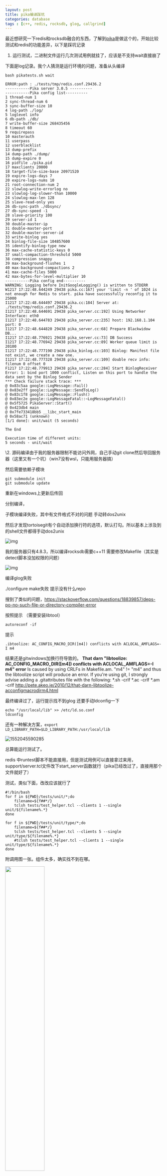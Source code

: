 ```yaml
---
layout: post
title: pika编译踩坑
categories: database
tags : [c++, redis, rocksdb, glog, callgrind]
---
```


  

最近想研究一下redis和rocksdb融合的东西，了解到[pika](https://github.com/Qihoo360/pika)是做这个的，开始比较测试和redis的功能差异，以下是踩坑记录



1. 运行测试，二进制文件运行几次测试用例就挂了，应该是不支持wait直接崩了

下面是log记录。我个人猜测是运行环境的问题，准备从头编译

```
bash pikatests.sh wait

ERROR:path : ./tests/tmp/redis.conf.29436.2
-----------Pika server 3.0.5 ----------
-----------Pika config list----------
1 thread-num 1
2 sync-thread-num 6
3 sync-buffer-size 10
4 log-path ./log/
5 loglevel info
6 db-path ./db/
7 write-buffer-size 268435456
8 timeout 60
9 requirepass
10 masterauth
11 userpass
12 userblacklist
13 dump-prefix
14 dump-path ./dump/
15 dump-expire 0
16 pidfile ./pika.pid
17 maxclients 20000
18 target-file-size-base 20971520
19 expire-logs-days 7
20 expire-logs-nums 10
21 root-connection-num 2
22 slowlog-write-errorlog no
23 slowlog-log-slower-than 10000
24 slowlog-max-len 128
25 slave-read-only yes
26 db-sync-path ./dbsync/
27 db-sync-speed -1
28 slave-priority 100
29 server-id 1
30 double-master-ip
31 double-master-port
32 double-master-server-id
33 write-binlog yes
34 binlog-file-size 104857600
35 identify-binlog-type new
36 max-cache-statistic-keys 0
37 small-compaction-threshold 5000
38 compression snappy
39 max-background-flushes 1
40 max-background-compactions 2
41 max-cache-files 5000
42 max-bytes-for-level-multiplier 10
-----------Pika config end----------
WARNING: Logging before InitGoogleLogging() is written to STDERR
W1217 17:22:48.644249 29438 pika.cc:167] your 'limit -n ' of 1024 is not enough for Redis to start. pika have successfully reconfig it to 25000
I1217 17:22:48.644497 29438 pika.cc:184] Server at: ./tests/tmp/redis.conf.29436.2
I1217 17:22:48.644691 29438 pika_server.cc:192] Using Networker Interface: eth0
I1217 17:22:48.644783 29438 pika_server.cc:235] host: 192.168.1.104 port: 0
I1217 17:22:48.644820 29438 pika_server.cc:68] Prepare Blackwidow DB...
I1217 17:22:48.776921 29438 pika_server.cc:73] DB Success
I1217 17:22:48.776942 29438 pika_server.cc:89] Worker queue limit is 20100
I1217 17:22:48.777190 29438 pika_binlog.cc:103] Binlog: Manifest file not exist, we create a new one.
I1217 17:22:48.777328 29438 pika_server.cc:109] double recv info: filenum 0 offset 0
F1217 17:22:48.779913 29438 pika_server.cc:284] Start BinlogReceiver Error: 1: bind port 1000 conflict, Listen on this port to handle the data sent by the Binlog Sender
*** Check failure stack trace: ***
@ 0x83c5aa google::LogMessage::Fail()
@ 0x83e2ff google::LogMessage::SendToLog()
@ 0x83c1f8 google::LogMessage::Flush()
@ 0x83ec2e google::LogMessageFatal::~LogMessageFatal()
@ 0x5f5725 PikaServer::Start()
@ 0x423db4 main
@ 0x7fe733418bb5 __libc_start_main
@ 0x58ac71 (unknown)
[1/1 done]: unit/wait (5 seconds)

The End

Execution time of different units:
5 seconds - unit/wait
```



\2. 源码编译由于我的服务器限制不能访问外网，自己手动git clone然后导回服务器（这里又有一个坑）（win7没有wsl，只能用服务器搞）

然后需要依赖子模块

```
git submodule init
git submodule update
```

重新在windows上更新后传回

分别编译，

子模块编译失败，其中有文件格式不对的问题 手动转dos2unix

然后才发现tortoisegit有个自动添加换行符的选项，默认打勾。所以基本上涉及到的shell文件都得手动dos2unix

![img](https://wanghenshui.github.io/assets/v2-2053ae5cd874a5d77bba250206697858_b.png)



我的服务器只有4.8.3，所以编译rocksdb需要c++11 需要修改Makefile（其实是detect脚本没加权限的问题）

![img](https://wanghenshui.github.io/assets/v2-8d148845e621bc2d5445bcdde12004aa_b.png)



编译glog失败

./configure make失败 提示没有什么repo 

搜到了类似的问题，<https://stackoverflow.com/questions/18839857/deps-po-no-such-file-or-directory-compiler-error>

按照提示 （需要安装libtool）

```
autoreconf -if
```

提示

```
.ibtoolize: AC_CONFIG_MACRO_DIR([m4]) conflicts with ACLOCAL_AMFLAGS=-I m4 
```

结果还是gitwindows加换行符导致的。 **That darn "libtoolize: AC_CONFIG_MACRO_DIR([m4]) conflicts with ACLOCAL_AMFLAGS=-I m4" error**   Is caused by using CRLFs in Makefile.am. "m4<CR>" != "m4" and thus the libtoolize script will produce an error. If you're using git, I strongly advise adding a .gitattributes file with the following: *.sh     -crlf *.ac     -crlf *.am     -crlf  http://pete.akeo.ie/2010/12/that-darn-libtoolize-acconfigmacrodirm4.html  

最终编译过了，运行提示找不到glog 还要手动ldconfig一下

```
echo "/usr/local/lib" >> /etc/ld.so.conf
ldconfig
```



还有一种解决方案，```export LD_LIBRARY_PATH=$LD_LIBRARY_PATH:/usr/local/lib```

![1552045590285](https://wanghenshui.github.io/assets/1552045590285.png)

 总算能运行测试了。

redis 中runtest脚本不能直接用，但是测试用例可以直接拿过来用，support/server.tcl文件改下start_server函数就行（pika已经改过了，直接用那个文件就好了）



测试，类似下面，改改应该就行了

```
#!/bin/bash
for f in ${PWD}/tests/unit/*;do
    filename=${f##*/}
    tclsh tests/test_helper.tcl --clients 1 --single unit/${filename%.*}
done

for f in ${PWD}/tests/unit/type/*;do
    filename=${f##*/}
    tclsh tests/test_helper.tcl --clients 5 --single  unit/type/${filename%.*}
    #tclsh tests/test_helper.tcl --clients 1 --single unit/type/${filename%.*}
done
```





附调用图一张。组件太多，确实找不到在哪。

<img src="https://wanghenshui.github.io/assets/pika.svg" alt="" width="50%">

看到这里或许你有建议或者疑问或者指出我的错误，请留言评论或者邮件mailto:wanghenshui@qq.com, 多谢! 
<details>
<summary>觉得写的不错可以点开扫码赞助几毛</summary>
<img src="https://wanghenshui.github.io/assets/wepay.png" alt="微信转账">
</details>
